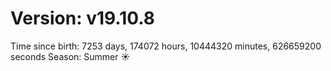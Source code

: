 # Version: v19.10.8
Time since birth: 7253 days, 174072 hours, 10444320 minutes, 626659200 seconds
Season: Summer ☀️
